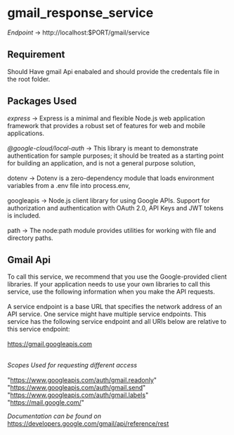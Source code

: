 # gmail_response_service
*Endpoint* -> http://localhost:$PORT/gmail/service

## Requirement
Should Have gmail Api enabaled and should provide the credentals file in the root folder.

## Packages Used
*express* -> Express is a minimal and flexible Node.js web application framework that provides a robust set of features for web and mobile applications.
</br>
</br>
*@google-cloud/local-auth* -> This library is meant to demonstrate authentication for sample purposes; it should be treated as a starting point for building an application, and is not a general purpose solution,
</br>
</br>
dotenv -> Dotenv is a zero-dependency module that loads environment variables from a .env file into process.env,
</br>
</br>
googleapis -> Node.js client library for using Google APIs. Support for authorization and authentication with OAuth 2.0, API Keys and JWT tokens is included.
</br>
</br>
path -> The node:path module provides utilities for working with file and directory paths.

## Gmail Api
To call this service, we recommend that you use the Google-provided client libraries. If your application needs to use your own libraries to call this service, use the following information when you make the API requests.
</br>
</br>
A service endpoint is a base URL that specifies the network address of an API service. One service might have multiple service endpoints. This service has the following service endpoint and all URIs below are relative to this service endpoint:
</br>
</br>
https://gmail.googleapis.com
</br>
</br>

*Scopes Used for requesting different access*
</br>
</br>
"https://www.googleapis.com/auth/gmail.readonly"
</br>
"https://www.googleapis.com/auth/gmail.send"
</br>
"https://www.googleapis.com/auth/gmail.labels"
</br>
"https://mail.google.com/"


*Documentation can be found on* https://developers.google.com/gmail/api/reference/rest
